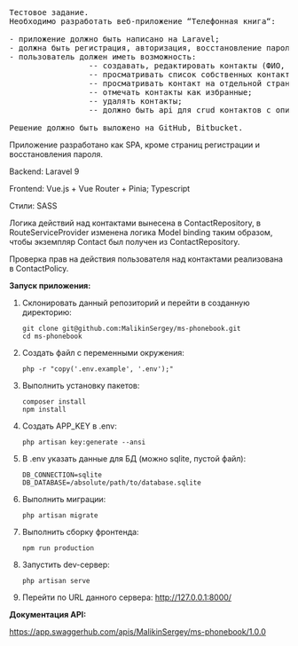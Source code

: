 <pre>
Тестовое задание.
Необходимо разработать веб-приложение “Телефонная книга“:

- приложение должно быть написано на Laravel;
- должна быть регистрация, авторизация, восстановление пароля;
- пользователь должен иметь возможность:
                 -- создавать, редактировать контакты (ФИО, номер телефона);
                 -- просматривать список собственных контактов;
                 -- просматривать контакт на отдельной странице;
                 -- отмечать контакты как избранные;
                 -- удалять контакты;
                 -- должно быть api для crud контактов с описанием api с помощью Swagger. 

Решение должно быть выложено на GitHub, Bitbucket.
</pre>

Приложение разработано как SPA, кроме страниц регистрации и восстановления пароля.

Backend: Laravel 9

Frontend: Vue.js + Vue Router + Pinia; Typescript

Стили: SASS

Логика действий над контактами вынесена в ContactRepository, в RouteServiceProvider изменена логика Model binding таким образом,
чтобы экземпляр Contact был получен из ContactRepository.

Проверка прав на действия пользователя над контактами реализована в ContactPolicy.

**Запуск приложения:**

1. Склонировать данный репозиторий и перейти в созданную директорию:
   ```
   git clone git@github.com:MalikinSergey/ms-phonebook.git
   cd ms-phonebook
   ```
2. Создать файл с переменными окружения:
   ```
   php -r "copy('.env.example', '.env');"
   ```
3. Выполнить установку пакетов:
   ```
   composer install
   npm install
   ```
4. Создать APP_KEY в .env:
   ```
   php artisan key:generate --ansi
   ```
5. В .env указать данные для БД (можно sqlite, пустой файл):
   ```
   DB_CONNECTION=sqlite 
   DB_DATABASE=/absolute/path/to/database.sqlite
   ```
6. Выполнить миграции:
    ```
   php artisan migrate
    ```
7. Выполнить сборку фронтенда:
   ```
   npm run production
   ```
8. Запустить dev-сервер:
   ```
   php artisan serve
   ```
9. Перейти по URL данного сервера: http://127.0.0.1:8000/


**Документация API:**

https://app.swaggerhub.com/apis/MalikinSergey/ms-phonebook/1.0.0